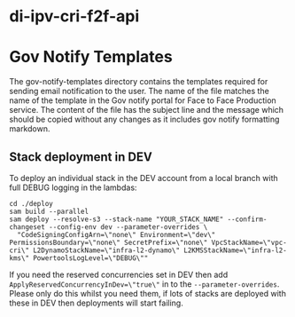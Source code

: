 # di-ipv-cri-f2f-api

# Gov Notify Templates
The gov-notify-templates directory contains the templates required for sending email notification to the user. The name of the file matches the name of the template in the Gov notify portal for Face to Face Production service. The content of the file has the subject line and the message which should be copied without any changes as it includes gov notify formatting markdown.


## Stack deployment in DEV

To deploy an individual stack in the DEV account from a local branch with full DEBUG logging in the lambdas:

```shell
cd ./deploy
sam build --parallel
sam deploy --resolve-s3 --stack-name "YOUR_STACK_NAME" --confirm-changeset --config-env dev --parameter-overrides \
  "CodeSigningConfigArn=\"none\" Environment=\"dev\" PermissionsBoundary=\"none\" SecretPrefix=\"none\" VpcStackName=\"vpc-cri\" L2DynamoStackName=\"infra-l2-dynamo\" L2KMSStackName=\"infra-l2-kms\" PowertoolsLogLevel=\"DEBUG\""
```

If you need the reserved concurrencies set in DEV then add `ApplyReservedConcurrencyInDev=\"true\"` in to the `--parameter-overrides`.
Please only do this whilst you need them, if lots of stacks are deployed with these in DEV then deployments will start failing.

